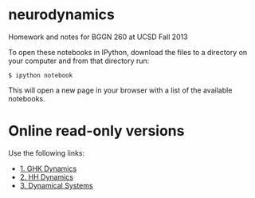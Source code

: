 neurodynamics
=============

Homework and notes for BGGN 260 at UCSD Fall 2013

To open these notebooks in IPython, download the files to a directory on your computer and from that directory run:

    $ ipython notebook

This will open a new page in your browser with a list of the available notebooks.

Online read-only versions
=========================

Use the following links:

* [1. GHK Dynamics](http://nbviewer.ipython.org/urls/raw.github.com/forrestsheldon/neurodynamics/master/week_1_GHK_dynamics.ipynb)
* [2. HH Dynamics](http://nbviewer.ipython.org/urls/raw.github.com/forrestsheldon/neurodynamics/master/week_2_HH_dynamics.ipynb)
* [3. Dynamical Systems](http://nbviewer.ipython.org/urls/raw.github.com/forrestsheldon/neurodynamics/master/week_3_Dynamical_systems.ipynb)
